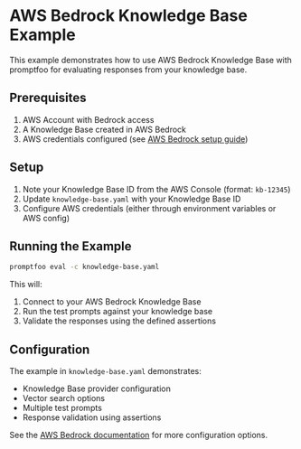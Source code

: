 # AWS Bedrock Knowledge Base Example

This example demonstrates how to use AWS Bedrock Knowledge Base with promptfoo for evaluating responses from your knowledge base.

## Prerequisites

1. AWS Account with Bedrock access
2. A Knowledge Base created in AWS Bedrock
3. AWS credentials configured (see [AWS Bedrock setup guide](../../site/docs/providers/aws-bedrock.md))

## Setup

1. Note your Knowledge Base ID from the AWS Console (format: `kb-12345`)
2. Update `knowledge-base.yaml` with your Knowledge Base ID
3. Configure AWS credentials (either through environment variables or AWS config)

## Running the Example

```bash
promptfoo eval -c knowledge-base.yaml
```

This will:

1. Connect to your AWS Bedrock Knowledge Base
2. Run the test prompts against your knowledge base
3. Validate the responses using the defined assertions

## Configuration

The example in `knowledge-base.yaml` demonstrates:

- Knowledge Base provider configuration
- Vector search options
- Multiple test prompts
- Response validation using assertions

See the [AWS Bedrock documentation](../../site/docs/providers/aws-bedrock.md#knowledge-base) for more configuration options.
